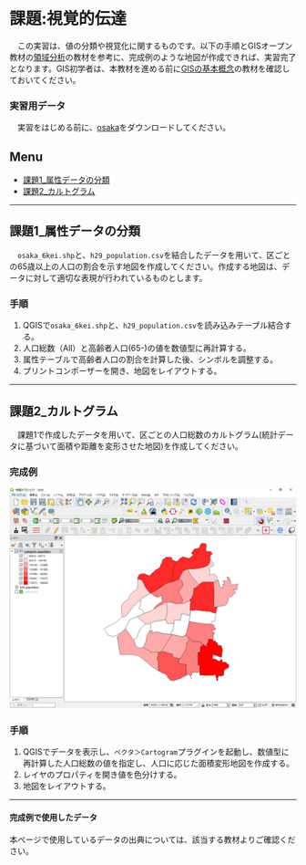 # 課題:視覚的伝達
　この実習は、値の分類や視覚化に関するものです。以下の手順とGISオープン教材の[領域分析]の教材を参考に、完成例のような地図が作成できれば、実習完了となります。GIS初学者は、本教材を進める前に[GISの基本概念]の教材を確認しておいてください。

### 実習用データ
　実習をはじめる前に、[osaka]をダウンロードしてください。

[osaka]:https://github.com/gis-oer/datasets/raw/master/osaka.zip

**Menu**
--------
- [課題1_属性データの分類](#課題1_属性データの分類)
- [課題2_カルトグラム](#課題2_カルトグラム)
-----------------

## 課題1_属性データの分類
　`osaka_6kei.shp`と、`h29_population.csv`を結合したデータを用いて、区ごとの65歳以上の人口の割合を示す地図を作成してください。作成する地図は、データに対して適切な表現が行われているものとします。

### 手順
1. QGISで`osaka_6kei.shp`と、`h29_population.csv`を読み込みテーブル結合する。
2. 人口総数（All）と高齢者人口(65-)の値を数値型に再計算する。
3. 属性テーブルで高齢者人口の割合を計算した後、シンボルを調整する。
4. プリントコンポーザーを開き、地図をレイアウトする。

-----------------

## 課題2_カルトグラム  
　課題1で作成したデータを用いて、区ごとの人口総数のカルトグラム(統計データに基づいて面積や距離を変形させた地図)を作成してください。

### 完成例
![kadai](pic/t21-1.png)

### 手順
1. QGISでデータを表示し、`ベクタ＞Cartogram`プラグインを起動し、数値型に再計算した人口総数の値を指定し、人口に応じた面積変形地図を作成する。
2. レイヤのプロパティを開き値を色分けする。
3. 地図をレイアウトする。

-----------------


#### 完成例で使用したデータ
本ページで使用しているデータの出典については、該当する教材よりご確認ください。

[利用規約]:../../../policy.md
[その他のライセンスについて]:../../license.md
[よくある質問とエラー]:../../questions/questions.md

[GISの基本概念]:../../00/00.md
[QGISビギナーズマニュアル]:../../QGIS/QGIS.md
[GRASSビギナーズマニュアル]:../../GRASS/GRASS.md
[リモートセンシングとその解析]:../../06/06.md
[既存データの地図データと属性データ]:../../07/07.md
[空間データ]:../../08/08.md
[空間データベース]:../../09/09.md
[空間データの統合・修正]:../../10/10.md
[基本的な空間解析]:../../11/11.md
[ネットワーク分析]:../../12/12.md
[領域分析]:../../13/13.md
[点データの分析]:../../14/14.md
[ラスタデータの分析]:../../15/15.md
[傾向面分析]:../../16/16.md
[空間的自己相関]:../../17/17.md
[空間補間]:../../18/18.md
[空間相関分析]:../../19/19.md
[空間分析におけるスケール]:../../20/20.md
[視覚的伝達]:../../21/21.md
[参加型GISと社会貢献]:../../26/26.md

[地理院地図]:https://maps.gsi.go.jp
[e-Stat]:https://www.e-stat.go.jp/
[国土数値情報]:http://nlftp.mlit.go.jp/ksj/
[基盤地図情報]:http://www.gsi.go.jp/kiban/
[地理院タイル]:http://maps.gsi.go.jp/development/ichiran.html

[課題ページ_QGISビギナーズマニュアル]:../../tasks/t_qgis_entry.md
[課題ページ_GRASSビギナーズマニュアル]:../../tasks/t_grass_entry.md
[課題ページ_リモートセンシングとその解析]:../../tasks/t_06.md
[課題ページ_既存データの地図データと属性データ]:../../tasks/t_07.md
[課題ページ_空間データ]:../../tasks/t_08.md
[課題ページ_空間データベース]:../../tasks/t_09.md
[課題ページ_空間データの統合・修正]:../../tasks/t_10.md
[課題ページ_基本的な空間解析]:../../tasks/t_11.md
[課題ページ_ネットワーク分析]:../../tasks/t_12.md
[課題ページ_基本的な空間解析]:../../tasks/t_13.md
[課題ページ_点データの分析]:../../tasks/t_14.md
[課題ページ_ラスタデータの分析]:../../tasks/t_15.md
[課題ページ_空間補間]:../../tasks/t_18.md
[課題ページ_視覚的伝達]:../../tasks/t_21.md
[課題ページ_参加型GISと社会貢献]:../../tasks/t_26.md
